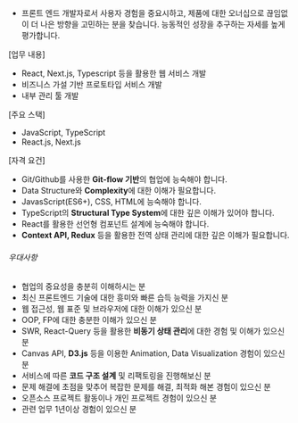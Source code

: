 - 프론트 엔드 개발자로서 사용자 경험을 중요시하고, 제품에 대한 오너십으로 끊임없이 더 나은 방향을 고민하는 분을 찾습니다. 능동적인 성장을 추구하는 자세를 높게 평가합니다.

[업무 내용]  
- React, Next.js, Typescript 등을 활용한 웹 서비스 개발  
- 비즈니스 가설 기반 프로토타입 서비스 개발  
- 내부 관리 툴 개발  
  
[주요 스택]  
- JavaScript, TypeScript  
- React.js, Next.js

[자격 요건]
- Git/Github를 사용한 **Git-flow 기반**의 협업에 능숙해야 합니다.  
- Data Structure와 **Complexity**에 대한 이해가 필요합니다.  
- JavasScript(ES6+), CSS, HTML에 능숙해야 합니다.  
- TypeScript의 **Structural Type System**에 대한 깊은 이해가 있어야 합니다.  
- React를 활용한 선언형 컴포넌트 설계에 능숙해야 합니다.  
- **Context API, Redux** 등을 활용한 전역 상태 관리에 대한 깊은 이해가 필요합니다.


###### 우대사항
- 협업의 중요성을 충분히 이해하시는 분  
- 최신 프론트엔드 기술에 대한 흥미와 빠른 습득 능력을 가지신 분  
- 웹 접근성, 웹 표준 및 브라우저에 대한 이해가 있으신 분  
- OOP, FP에 대한 충분한 이해가 있으신 분  
- SWR, React-Query 등을 활용한 **비동기 상태 관리**에 대한 경험 및 이해가 있으신 분  
- Canvas API, **D3.js** 등을 이용한 Animation, Data Visualization 경험이 있으신 분  
- 서비스에 따른 **코드 구조 설계** 및 리팩토링을 진행해보신 분  
- 문제 해결에 초점을 맞추어 복잡한 문제를 해결, 최적화 해본 경험이 있으신 분  
- 오픈소스 프로젝트 활동이나 개인 프로젝트 경험이 있으신 분  
- 관련 업무 1년이상 경험이 있으신 분